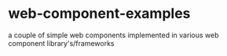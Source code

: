 # web-component-examples
a couple of simple web components implemented in various web component library's/frameworks

